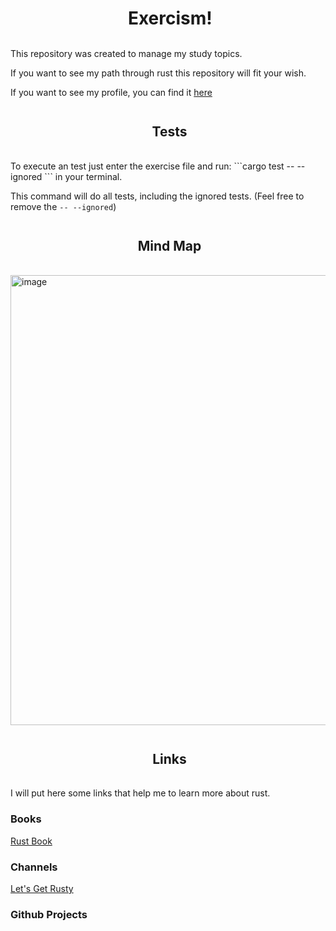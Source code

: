 <h1 align="center"><img align="center"  height="54px" />  Exercism!</h1>

This repository was created to manage my study topics.

If you want to see my path through rust this repository will fit your wish.

If you want to see my profile, you can find it [here](https://exercism.org/profiles/junque1r4)

<h2 align="center"><img align="center"  height="54px" />  Tests</h2>
To execute an test just enter the exercise file and run:
```cargo test -- --ignored ``` in your terminal.

This command will do all tests, including the ignored tests. (Feel free to remove the ```-- --ignored```)

<h2 align="center"><img align="center"  height="54px" />  Mind Map</h2>

<img width="720" alt="image" src="https://user-images.githubusercontent.com/39351332/172285458-c6112121-4772-4b6b-9e66-84509896a2d9.png">

<h2 align="center"><img align="center"  height="54px" />  Links</h2>
I will put here some links that help me to learn more about rust.

### Books
[Rust Book](https://doc.rust-lang.org/book/)
### Channels
[Let's Get Rusty](https://www.youtube.com/c/LetsGetRusty)
### Github Projects